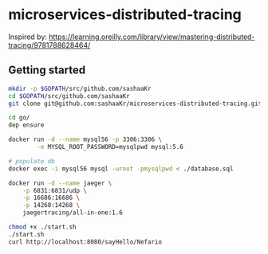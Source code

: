 # microservices-distributed-tracing
Inspired by: https://learning.oreilly.com/library/view/mastering-distributed-tracing/9781788628464/


## Getting started

```bash
mkdir -p $GOPATH/src/github.com/sashaaKr
cd $GOPATH/src/github.com/sashaaKr
git clone git@github.com:sashaaKr/microservices-distributed-tracing.git

cd go/
dep ensure

docker run -d --name mysql56 -p 3306:3306 \
        -e MYSQL_ROOT_PASSWORD=mysqlpwd mysql:5.6

# populate db
docker exec -i mysql56 mysql -uroot -pmysqlpwd < ./database.sql

docker run -d --name jaeger \
    -p 6831:6831/udp \
    -p 16686:16686 \
    -p 14268:14268 \
    jaegertracing/all-in-one:1.6

chmod +x ./start.sh
./start.sh
curl http://localhost:8080/sayHello/Nefario
```